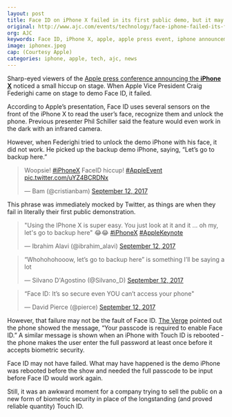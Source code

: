 ```yaml
---
layout: post
title: Face ID on iPhone X failed in its first public demo, but it may not be its fault
original: http://www.ajc.com/events/technology/face-iphone-failed-its-first-public-demo-but-may-not-its-fault/kFH4tugRxEkcq7OHMibmPI/
org: AJC
keywords: Face ID, iPhone X, apple, apple press event, iphone announcement, new tech
image: iphonex.jpeg
cap: (Courtesy Apple)
categories: iphone, apple, tech, ajc, news
---
```


Sharp-eyed viewers of the [Apple press conference announcing the **iPhone X**](/events/technology/apple-iphone-and-event-how-much-costs-when-ships-what-features-will-have/UvahTKa6X1t7Fss2iEsz0H/) noticed a small hiccup on stage. When Apple Vice President Craig Federighi came on stage to demo Face ID, it failed. 

<!--break-->

According to Apple’s presentation, Face ID uses several sensors on the front of the iPhone X to read the user’s face, recognize them and unlock the phone. Previous presenter Phil Schiller said the feature would even work in the dark with an infrared camera. 

However, when Federighi tried to unlock the demo iPhone with his face, it did not work. He picked up the backup demo iPhone, saying, “Let’s go to backup here.” 

<blockquote class="twitter-tweet" data-lang="en"><p lang="en" dir="ltr">Woopsie! <a href="https://twitter.com/hashtag/iPhoneX?src=hash">#iPhoneX</a> FaceID hiccup! <a href="https://twitter.com/hashtag/AppleEvent?src=hash">#AppleEvent</a> <a href="https://t.co/uYZ4BCRDNx">pic.twitter.com/uYZ4BCRDNx</a></p>&mdash; Bam (@cristianbam) <a href="https://twitter.com/cristianbam/status/907673821339164673">September 12, 2017</a></blockquote>
<script async src="//platform.twitter.com/widgets.js" charset="utf-8"></script>

This phrase was immediately mocked by Twitter, as things are when they fail in literally their first public demonstration. 

<blockquote class="twitter-tweet" data-lang="en"><p lang="en" dir="ltr">&quot;Using the IPhone X is super easy. You just look at it and it ... oh my, let&#39;s go to backup here&quot; 😂😂 <a href="https://twitter.com/hashtag/iPhoneX?src=hash">#iPhoneX</a> <a href="https://twitter.com/hashtag/AppleKeynote?src=hash">#AppleKeynote</a></p>&mdash; Ibrahim Alavi (@ibrahim_alavi) <a href="https://twitter.com/ibrahim_alavi/status/907675308882644993">September 12, 2017</a></blockquote>
<script async src="//platform.twitter.com/widgets.js" charset="utf-8"></script>
<blockquote class="twitter-tweet" data-lang="en"><p lang="en" dir="ltr">“Whohohohooow, let’s go to backup here” is something I’ll be saying a lot</p>&mdash; Silvano D&#39;Agostino (@Silvano_D) <a href="https://twitter.com/Silvano_D/status/907673610474672128">September 12, 2017</a></blockquote>
<script async src="//platform.twitter.com/widgets.js" charset="utf-8"></script>
<blockquote class="twitter-tweet" data-lang="en"><p lang="en" dir="ltr">“Face ID: It’s so secure even YOU can’t access your phone&quot;</p>&mdash; David Pierce (@pierce) <a href="https://twitter.com/pierce/status/907673998208655360">September 12, 2017</a></blockquote>
<script async src="//platform.twitter.com/widgets.js" charset="utf-8"></script>

However, that failure may not be the fault of Face ID. [The Verge](https://www.theverge.com/circuitbreaker/2017/9/12/16296912/apple-iphone-x-face-id-demo-fail) pointed out the phone showed the message, “Your passcode is required to enable Face ID.” A similar message is shown when an iPhone with Touch ID is rebooted - the phone makes the user enter the full password at least once before it accepts biometric security. 

Face ID may not have failed. What may have happened is the demo iPhone was rebooted before the show and needed the full passcode to be input before Face ID would work again. 

Still, it was an awkward moment for a company trying to sell the public on a new form of biometric security in place of the longstanding (and proved reliable quantity) Touch ID. 